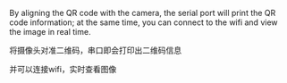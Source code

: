 

By aligning the QR code with the camera, the serial port will print the QR code information; 
at the same time, you can connect to the wifi and view the image in real time.



将摄像头对准二维码，串口即会打印出二维码信息

并可以连接wifi，实时查看图像